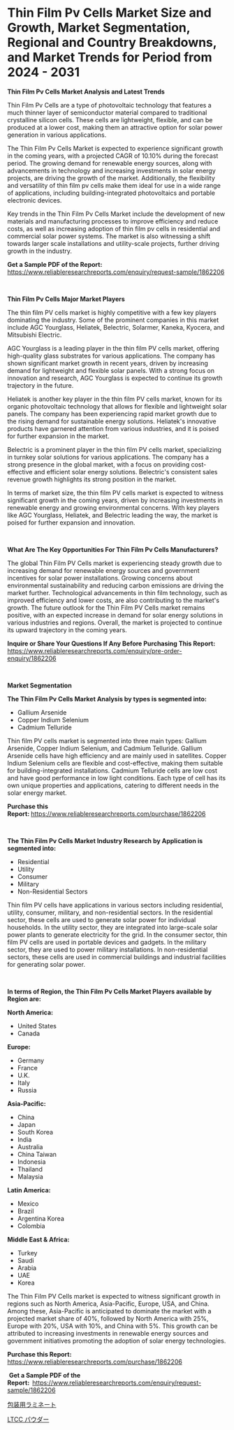 <p><h1>Thin Film Pv Cells Market Size and Growth, Market Segmentation, Regional and Country Breakdowns, and Market Trends for Period from 2024 -  2031</h1></p><p><strong>Thin Film Pv Cells Market Analysis and Latest Trends</strong></p>
<p><p>Thin Film Pv Cells are a type of photovoltaic technology that features a much thinner layer of semiconductor material compared to traditional crystalline silicon cells. These cells are lightweight, flexible, and can be produced at a lower cost, making them an attractive option for solar power generation in various applications.</p><p>The Thin Film Pv Cells Market is expected to experience significant growth in the coming years, with a projected CAGR of 10.10% during the forecast period. The growing demand for renewable energy sources, along with advancements in technology and increasing investments in solar energy projects, are driving the growth of the market. Additionally, the flexibility and versatility of thin film pv cells make them ideal for use in a wide range of applications, including building-integrated photovoltaics and portable electronic devices.</p><p>Key trends in the Thin Film Pv Cells Market include the development of new materials and manufacturing processes to improve efficiency and reduce costs, as well as increasing adoption of thin film pv cells in residential and commercial solar power systems. The market is also witnessing a shift towards larger scale installations and utility-scale projects, further driving growth in the industry.</p></p>
<p><strong>Get a Sample PDF of the Report:&nbsp;</strong> <a href="https://www.reliableresearchreports.com/enquiry/request-sample/1862206">https://www.reliableresearchreports.com/enquiry/request-sample/1862206</a></p>
<p>&nbsp;</p>
<p><strong>Thin Film Pv Cells Major Market Players</strong></p>
<p><p>The thin film PV cells market is highly competitive with a few key players dominating the industry. Some of the prominent companies in this market include AGC Yourglass, Heliatek, Belectric, Solarmer, Kaneka, Kyocera, and Mitsubishi Electric.</p><p>AGC Yourglass is a leading player in the thin film PV cells market, offering high-quality glass substrates for various applications. The company has shown significant market growth in recent years, driven by increasing demand for lightweight and flexible solar panels. With a strong focus on innovation and research, AGC Yourglass is expected to continue its growth trajectory in the future.</p><p>Heliatek is another key player in the thin film PV cells market, known for its organic photovoltaic technology that allows for flexible and lightweight solar panels. The company has been experiencing rapid market growth due to the rising demand for sustainable energy solutions. Heliatek's innovative products have garnered attention from various industries, and it is poised for further expansion in the market.</p><p>Belectric is a prominent player in the thin film PV cells market, specializing in turnkey solar solutions for various applications. The company has a strong presence in the global market, with a focus on providing cost-effective and efficient solar energy solutions. Belectric's consistent sales revenue growth highlights its strong position in the market.</p><p>In terms of market size, the thin film PV cells market is expected to witness significant growth in the coming years, driven by increasing investments in renewable energy and growing environmental concerns. With key players like AGC Yourglass, Heliatek, and Belectric leading the way, the market is poised for further expansion and innovation.</p></p>
<p>&nbsp;</p>
<p><strong>What Are The Key Opportunities For Thin Film Pv Cells Manufacturers?</strong></p>
<p><p>The global Thin Film PV Cells market is experiencing steady growth due to increasing demand for renewable energy sources and government incentives for solar power installations. Growing concerns about environmental sustainability and reducing carbon emissions are driving the market further. Technological advancements in thin film technology, such as improved efficiency and lower costs, are also contributing to the market's growth. The future outlook for the Thin Film PV Cells market remains positive, with an expected increase in demand for solar energy solutions in various industries and regions. Overall, the market is projected to continue its upward trajectory in the coming years.</p></p>
<p><strong>Inquire or Share Your Questions If Any Before Purchasing This Report:</strong> <a href="https://www.reliableresearchreports.com/enquiry/pre-order-enquiry/1862206">https://www.reliableresearchreports.com/enquiry/pre-order-enquiry/1862206</a></p>
<p>&nbsp;</p>
<p><strong>Market Segmentation</strong></p>
<p><strong>The Thin Film Pv Cells Market Analysis by types is segmented into:</strong></p>
<p><ul><li>Gallium Arsenide</li><li>Copper Indium Selenium</li><li>Cadmium Telluride</li></ul></p>
<p><p>Thin film PV cells market is segmented into three main types: Gallium Arsenide, Copper Indium Selenium, and Cadmium Telluride. Gallium Arsenide cells have high efficiency and are mainly used in satellites. Copper Indium Selenium cells are flexible and cost-effective, making them suitable for building-integrated installations. Cadmium Telluride cells are low cost and have good performance in low light conditions. Each type of cell has its own unique properties and applications, catering to different needs in the solar energy market.</p></p>
<p><strong>Purchase this Report:&nbsp;</strong><a href="https://www.reliableresearchreports.com/purchase/1862206">https://www.reliableresearchreports.com/purchase/1862206</a></p>
<p>&nbsp;</p>
<p><strong>The Thin Film Pv Cells Market Industry Research by Application is segmented into:</strong></p>
<p><ul><li>Residential</li><li>Utility</li><li>Consumer</li><li>Military</li><li>Non-Residential Sectors</li></ul></p>
<p><p>Thin film PV cells have applications in various sectors including residential, utility, consumer, military, and non-residential sectors. In the residential sector, these cells are used to generate solar power for individual households. In the utility sector, they are integrated into large-scale solar power plants to generate electricity for the grid. In the consumer sector, thin film PV cells are used in portable devices and gadgets. In the military sector, they are used to power military installations. In non-residential sectors, these cells are used in commercial buildings and industrial facilities for generating solar power.</p></p>
<p>&nbsp;</p>
<p><strong>In terms of Region, the Thin Film Pv Cells Market Players available by Region are:</strong></p>
<p>
    <p> <strong> North America: </strong>
        <ul>
            <li>United States</li>
            <li>Canada</li>
        </ul>
        </p> 
    <p> <strong> Europe: </strong>
        <ul>
            <li>Germany</li>
            <li>France</li>
            <li>U.K.</li>
            <li>Italy</li>
            <li>Russia</li>
        </ul>
        </p> 
    <p> <strong> Asia-Pacific: </strong>
        <ul>
            <li>China</li>
            <li>Japan</li>
            <li>South Korea</li>
            <li>India</li>
            <li>Australia</li>
            <li>China Taiwan</li>
            <li>Indonesia</li>
            <li>Thailand</li>
            <li>Malaysia</li>
        </ul>
        </p> 
    <p> <strong> Latin America: </strong>
        <ul>
            <li>Mexico</li>
            <li>Brazil</li>
            <li>Argentina Korea</li>
            <li>Colombia</li>
        </ul>
        </p> 
    <p> <strong> Middle East & Africa: </strong>
        <ul>
            <li>Turkey</li>
            <li>Saudi</li>
            <li>Arabia</li>
            <li>UAE</li>
            <li>Korea</li>
        </ul>
    </p>
    </p>
<p><p>The Thin Film PV Cells market is expected to witness significant growth in regions such as North America, Asia-Pacific, Europe, USA, and China. Among these, Asia-Pacific is anticipated to dominate the market with a projected market share of 40%, followed by North America with 25%, Europe with 20%, USA with 10%, and China with 5%. This growth can be attributed to increasing investments in renewable energy sources and government initiatives promoting the adoption of solar energy technologies.</p></p>
<p><strong>Purchase this Report: </strong><a href="https://www.reliableresearchreports.com/purchase/1862206">https://www.reliableresearchreports.com/purchase/1862206</a></p>
<p>&nbsp;<strong>Get a Sample PDF of the Report:&nbsp;&nbsp;</strong><a href="https://www.reliableresearchreports.com/enquiry/request-sample/1862206">https://www.reliableresearchreports.com/enquiry/request-sample/1862206</a></p>
<p><strong></strong></p>
<p><p><a href="https://medium.com/@bulahhamill28/%E3%83%91%E3%83%83%E3%82%B1%E3%83%BC%E3%82%B8%E3%83%B3%E3%82%B0%E3%83%A9%E3%83%9F%E3%83%8D%E3%83%BC%E3%83%88%E5%B8%82%E5%A0%B4%E8%A6%8F%E6%A8%A1-%E5%B8%82%E5%A0%B4%E5%B1%95%E6%9C%9B%E3%81%A8%E5%B8%82%E5%A0%B4%E4%BA%88%E6%B8%AC-2024%E5%B9%B4%E3%81%8B%E3%82%892031%E5%B9%B4%E3%81%BE%E3%81%A7-a9e6b20ce595">包装用ラミネート</a></p><p><a href="https://medium.com/@jackparker654/ltcc%E7%B2%89%E6%9C%AB%E5%B8%82%E5%A0%B4%E3%81%AE%E3%82%B7%E3%82%A7%E3%82%A2%E3%81%AE%E9%80%B2%E5%8C%96%E3%81%A8%E5%B8%82%E5%A0%B4%E6%88%90%E9%95%B7%E5%8B%95%E5%90%91-2024%E5%B9%B4-2031%E5%B9%B4-12bfa3a67723">LTCC パウダー</a></p></p>